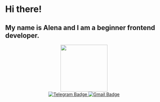 <h1> Hi there!</h1>
<h2> My name is Alena and I am a beginner frontend developer.</h2>
<div id="header" align="center">
  <img src="https://media.giphy.com/media/LHZyixOnHwDDy/giphy.gif" width="150"/>
</div>
<div id="badges" align="center">
  <a href="https://t.me/AlenaAlenaPurPurPur">
    <img src="https://img.shields.io/badge/Telegram-blue?logo=telegram&logoColor=white&style=for-the-badge" alt="Telegram Badge"/>
  </a>
  <a href="mail.to:alen4k@gmail.com">
    <img src="https://img.shields.io/badge/Gmail-red?logo=gmail&logoColor=white&style=for-the-badge" alt="Gmail Badge"/>
  </a>
</div>

<!--
**AlenaKrestyaninova/AlenaKrestyaninova** is a ✨ _special_ ✨ repository because its `README.md` (this file) appears on your GitHub profile.

Here are some ideas to get you started:

- 🔭 I’m currently working on ...
- 🌱 I’m currently learning ...
- 👯 I’m looking to collaborate on ...
- 🤔 I’m looking for help with ...
- 💬 Ask me about ...
- 📫 How to reach me: ...
- 😄 Pronouns: ...
- ⚡ Fun fact: ...
-->
